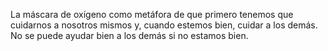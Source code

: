 La máscara de oxígeno como metáfora de que primero tenemos que cuidarnos a nosotros mismos y, cuando estemos bien, cuidar a los demás. No se puede ayudar bien a los demás si no estamos bien. 